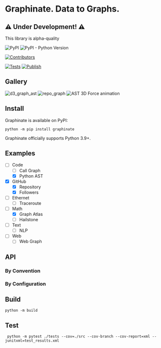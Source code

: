 # Graphinate. Data to Graphs.

## ⚠️ **Under Development!** ⚠️
This library is alpha-quality 

![PyPI](https://img.shields.io/pypi/v/graphinate)
![PyPI - Python Version](https://img.shields.io/pypi/pyversions/graphinate)

[![Contributors](https://img.shields.io/github/contributors/erivlis/graphinate.svg)](https://github.com/erivlis/graphinate/graphs/contributors)

[![Tests](https://github.com/erivlis/graphinate/actions/workflows/tests.yml/badge.svg?branch=master)](https://github.com/erivlis/graphinate/actions/workflows/tests.yml)
[![Publish](https://github.com/erivlis/graphinate/actions/workflows/publish.yml/badge.svg)](https://github.com/erivlis/graphinate/actions/workflows/publish.yml)



## Gallery

![d3_graph_ast](https://github.com/erivlis/graphinate/assets/9897520/9e7e1ed2-3a5c-41fe-8c5f-999da4b741ff)
![repo_graph](https://github.com/erivlis/graphinate/assets/9897520/9c044bbe-1f21-41b8-b879-95b8362ad48d)
![AST 3D Force animation](https://github.com/erivlis/graphinate/assets/9897520/2e9a53b1-5686-4683-a0e4-fbffa850a27b)


## Install

Graphinate is available on PyPI:

```console
python -m pip install graphinate 
```
Graphinate officially supports Python 3.9+.

## Examples


- [ ] Code
  - [ ] Call Graph 
  - [x] Python AST
- [x] GitHub
  - [x] Repository
  - [x] Followers
- [ ] Ethernet
  - [ ] Traceroute
- [ ] Math
  - [x] Graph Atlas
  - [ ] Hailstone
- [ ] Text
  - [ ] NLP
- [ ] Web
  - [ ] Web Graph

## API

### By Convention

### By Configuration

## Build

```console
python -m build
```

## Test

```console
 python -m pytest ./tests --cov=./src --cov-branch --cov-report=xml --junitxml=test_results.xml
```
